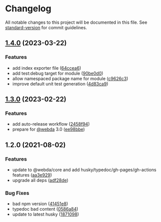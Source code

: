 # Changelog

All notable changes to this project will be documented in this file. See [standard-version](https://github.com/conventional-changelog/standard-version) for commit guidelines.

## [1.4.0](https://github.com/loopingz/generator-webda/compare/v1.3.0...v1.4.0) (2023-03-22)


### Features

* add index exporter file ([64ccea6](https://github.com/loopingz/generator-webda/commit/64ccea64321099a512904a101c9a5eb269236dad))
* add test:debug target for module ([90be0d0](https://github.com/loopingz/generator-webda/commit/90be0d0a5adefa460bafce40e7ae7b7b8c63dae9))
* allow namespaced package name for module ([c9626c3](https://github.com/loopingz/generator-webda/commit/c9626c326d220da01a348ee88140c7860a5c5406))
* improve default unit test generation ([4d83ca9](https://github.com/loopingz/generator-webda/commit/4d83ca94be46abbb8607d001ae16f72513331908))

## [1.3.0](https://github.com/loopingz/generator-webda/compare/v1.2.0...v1.3.0) (2023-02-22)


### Features

* add auto-release workflow ([2458f94](https://github.com/loopingz/generator-webda/commit/2458f9439977902658b58afd76e76c9b50fc38a4))
* prepare for [@webda](https://github.com/webda) 3.0 ([ee98bbe](https://github.com/loopingz/generator-webda/commit/ee98bbe9da35765f07fcd3b255f0ab76963ed0a7))

## 1.2.0 (2021-08-02)


### Features

* update to @webda/core and add husky/typedoc/gh-pages/gh-actions features ([aa3e929](https://github.com/loopingz/generator-webda/commit/aa3e929bbb1ebfaff2179a1d9733db58598d18cb))
* upgrade all deps ([adf28de](https://github.com/loopingz/generator-webda/commit/adf28defc823d33f0e1d22d9974763e47e70bfaa))


### Bug Fixes

* bad npm version ([41451e8](https://github.com/loopingz/generator-webda/commit/41451e8b8e5124341ceb176e431414ea498ab0c4))
* typedoc bad content ([0586a84](https://github.com/loopingz/generator-webda/commit/0586a842a47a7a48b81914e64553f9a6a66b8108))
* update to latest husky ([1871098](https://github.com/loopingz/generator-webda/commit/1871098dbeda88fed1674ba02d040da6ee135385))
